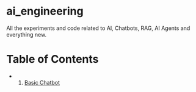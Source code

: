 # ai_engineering

All the experiments and code related to AI, Chatbots, RAG, AI Agents and everything new.

# Table of Contents

- 1. [Basic Chatbot](https://github.com/aritranag/ai_engineering/tree/main/1-chatbot-local)
